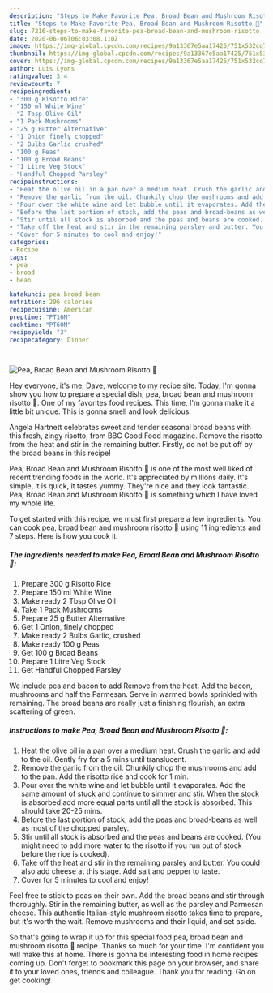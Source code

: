 ```yaml
---
description: "Steps to Make Favorite Pea, Broad Bean and Mushroom Risotto 🍚"
title: "Steps to Make Favorite Pea, Broad Bean and Mushroom Risotto 🍚"
slug: 7216-steps-to-make-favorite-pea-broad-bean-and-mushroom-risotto
date: 2020-06-06T06:03:08.110Z
image: https://img-global.cpcdn.com/recipes/9a13367e5aa17425/751x532cq70/pea-broad-bean-and-mushroom-risotto-🍚-recipe-main-photo.jpg
thumbnail: https://img-global.cpcdn.com/recipes/9a13367e5aa17425/751x532cq70/pea-broad-bean-and-mushroom-risotto-🍚-recipe-main-photo.jpg
cover: https://img-global.cpcdn.com/recipes/9a13367e5aa17425/751x532cq70/pea-broad-bean-and-mushroom-risotto-🍚-recipe-main-photo.jpg
author: Luis Lyons
ratingvalue: 3.4
reviewcount: 7
recipeingredient:
- "300 g Risotto Rice"
- "150 ml White Wine"
- "2 Tbsp Olive Oil"
- "1 Pack Mushrooms"
- "25 g Butter Alternative"
- "1 Onion finely chopped"
- "2 Bulbs Garlic crushed"
- "100 g Peas"
- "100 g Broad Beans"
- "1 Litre Veg Stock"
- "Handful Chopped Parsley"
recipeinstructions:
- "Heat the olive oil in a pan over a medium heat. Crush the garlic and add to the oil. Gently fry for a 5 mins until translucent."
- "Remove the garlic from the oil. Chunkily chop the mushrooms and add to the pan. Add the risotto rice and cook for 1 min."
- "Pour over the white wine and let bubble until it evaporates. Add the same amount of stuck and continue to simmer and stir. When the stock is absorbed add more equal parts until all the stock is absorbed. This should take 20-25 mins."
- "Before the last portion of stock, add the peas and broad-beans as well as most of the chopped parsley."
- "Stir until all stock is absorbed and the peas and beans are cooked. (You might need to add more water to the risotto if you run out of stock before the rice is cooked)."
- "Take off the heat and stir in the remaining parsley and butter. You could also add cheese at this stage. Add salt and pepper to taste."
- "Cover for 5 minutes to cool and enjoy!"
categories:
- Recipe
tags:
- pea
- broad
- bean

katakunci: pea broad bean 
nutrition: 296 calories
recipecuisine: American
preptime: "PT16M"
cooktime: "PT60M"
recipeyield: "3"
recipecategory: Dinner

---
```



![Pea, Broad Bean and Mushroom Risotto 🍚](https://img-global.cpcdn.com/recipes/9a13367e5aa17425/751x532cq70/pea-broad-bean-and-mushroom-risotto-🍚-recipe-main-photo.jpg)

Hey everyone, it's me, Dave, welcome to my recipe site. Today, I'm gonna show you how to prepare a special dish, pea, broad bean and mushroom risotto 🍚. One of my favorites food recipes. This time, I'm gonna make it a little bit unique. This is gonna smell and look delicious.

Angela Hartnett celebrates sweet and tender seasonal broad beans with this fresh, zingy risotto, from BBC Good Food magazine. Remove the risotto from the heat and stir in the remaining butter. Firstly, do not be put off by the broad beans in this recipe!

Pea, Broad Bean and Mushroom Risotto 🍚 is one of the most well liked of recent trending foods in the world. It's appreciated by millions daily. It's simple, it is quick, it tastes yummy. They're nice and they look fantastic. Pea, Broad Bean and Mushroom Risotto 🍚 is something which I have loved my whole life.


To get started with this recipe, we must first prepare a few ingredients. You can cook pea, broad bean and mushroom risotto 🍚 using 11 ingredients and 7 steps. Here is how you cook it.

<!--inarticleads1-->

##### The ingredients needed to make Pea, Broad Bean and Mushroom Risotto 🍚:

1. Prepare 300 g Risotto Rice
1. Prepare 150 ml White Wine
1. Make ready 2 Tbsp Olive Oil
1. Take 1 Pack Mushrooms
1. Prepare 25 g Butter Alternative
1. Get 1 Onion, finely chopped
1. Make ready 2 Bulbs Garlic, crushed
1. Make ready 100 g Peas
1. Get 100 g Broad Beans
1. Prepare 1 Litre Veg Stock
1. Get Handful Chopped Parsley


We include pea and bacon to add Remove from the heat. Add the bacon, mushrooms and half the Parmesan. Serve in warmed bowls sprinkled with remaining. The broad beans are really just a finishing flourish, an extra scattering of green. 

<!--inarticleads2-->

##### Instructions to make Pea, Broad Bean and Mushroom Risotto 🍚:

1. Heat the olive oil in a pan over a medium heat. Crush the garlic and add to the oil. Gently fry for a 5 mins until translucent.
1. Remove the garlic from the oil. Chunkily chop the mushrooms and add to the pan. Add the risotto rice and cook for 1 min.
1. Pour over the white wine and let bubble until it evaporates. Add the same amount of stuck and continue to simmer and stir. When the stock is absorbed add more equal parts until all the stock is absorbed. This should take 20-25 mins.
1. Before the last portion of stock, add the peas and broad-beans as well as most of the chopped parsley.
1. Stir until all stock is absorbed and the peas and beans are cooked. (You might need to add more water to the risotto if you run out of stock before the rice is cooked).
1. Take off the heat and stir in the remaining parsley and butter. You could also add cheese at this stage. Add salt and pepper to taste.
1. Cover for 5 minutes to cool and enjoy!


Feel free to stick to peas on their own. Add the broad beans and stir through thoroughly. Stir in the remaining butter, as well as the parsley and Parmesan cheese. This authentic Italian-style mushroom risotto takes time to prepare, but it&#39;s worth the wait. Remove mushrooms and their liquid, and set aside. 

So that's going to wrap it up for this special food pea, broad bean and mushroom risotto 🍚 recipe. Thanks so much for your time. I'm confident you will make this at home. There is gonna be interesting food in home recipes coming up. Don't forget to bookmark this page on your browser, and share it to your loved ones, friends and colleague. Thank you for reading. Go on get cooking!
